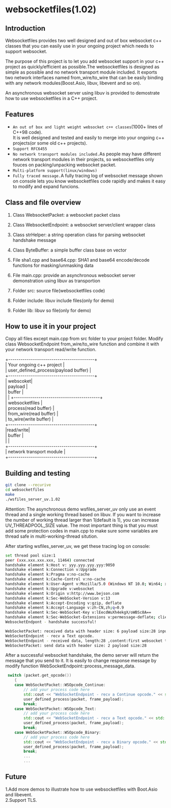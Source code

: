 # websocketfiles(1.02)  

## Introduction  

Websocketfiles provides two well designed and out of box websocket c++ classes that you can easily use in your ongoing project which needs to support websocket.  

The purpose of this project is to let you add websocket support in your c++ project as quickly/efficient as possible.The websocketfiles is designed as simple as possible and no network transport module included. It exports two network interfaces named from_wire/to_wire that can be easily binding with any network modules(Boost.Asio, libuv, libevent and so on).  

An asynchronous websocket server using libuv is provided to demostrate how to use websocketfiles in a C++ project.  

## Features  
  
  * `An out of box and light weight websocket c++ classes`(1000+ lines of C++98 code).  
  It is well designed and tested and easily to merge into your ongoing c++ projects(or some old c++ projects).  
  * `Support RFC6455`  
  * `No network transport modules included.`As people may have different network transport modules in their projects, so    websocketfiles only fouces on packing/unpacking websocket packet.  
  * `Multi-platform support(linux/windows)`  
  * `Fully traced message.`A fully tracing log of websocket message shown on console lets you know websocketfiles code rapidly and makes it easy to modify and expand funcions.  
  
## Class and file overview  
  
  1. Class WebsocketPacket: a websocket packet class  
  2. Class WebsocketEndpoint: a websocket server/client wrapper class  
  3. Class strHelper: a string operation class for parsing websocket handshake message   
  4. Class ByteBuffer: a simple buffer class base on vector  
  5. File sha1.cpp and base64.cpp: SHA1 and base64 encode/decode functions for masking/unmasking data  
  6. File main.cpp: provide an asynchronous websocket server demonstration using libuv as transportion    

  7. Folder src: source file(websocketfiles code)  
  8. Folder include: libuv include files(only for demo)  
  9. Folder lib: libuv so file(only for demo)  
  
## How to use it in your project  
  
Copy all files except main.cpp from src folder to your project folder. Modify class WebsocketEndpoint from_wire/to_wire function and combine it with your network transport read/write function.  
  
+------------------------------------------+  
|      Your ongoing c++ project            |  
|   user_defined_process(payload buffer)   |  
+------------------------------------------+  
              | webscoket|  
              |  payload |   
              |  buffer  |  
              |          |
+------------------------------------------+  
|            websocketfiles                |  
|         process(read buffer)             |  
|         from_wire(read buffer)           |  
|         to_wire(write buffer)            |  
+------------------------------------------+  
                |read/write|  
                |  buffer  |  
                |          |  
+------------------------------------------+  
|         network transport module         |  
+------------------------------------------+  
  
  
  
## Building and testing  
  
```bash
git clone --recurive  
cd websocketfiles  
make  
./wsfiles_server_uv.1.02  
```
  
Attention: The asynchronous demo wsfiles_server_uv only use an event thread and a single working thread based on libuv. If you want to increase the number of working thread larger than 1(default is 1), you can increase UV_THREADPOOL_SIZE value. The most important thing is that you must add some protection codes in main.cpp to make sure some variables are thread safe in multi-working-thread sitution.  
  
After starting wsfiles_server_uv, we get these tracing log on console:  

```bash
set thread pool size:1  
peer (xxx.xxx.xxx.xxx, 11464) connected  
handshake element k:Host v: yyy.yyy.yyy.yyy:9050  
handshake element k:Connection v:Upgrade  
handshake element k:Pragma v:no-cache  
handshake element k:Cache-Control v:no-cache  
handshake element k:User-Agent v:Mozilla/5.0 (Windows NT 10.0; Win64; x64) AppleWebKit/537.36 (KHTML, like Gecko)   Chrome/79.0.3945.130 Safari/537.36  
handshake element k:Upgrade v:websocket  
handshake element k:Origin v:http://www.bejson.com  
handshake element k:Sec-WebSocket-Version v:13  
handshake element k:Accept-Encoding v:gzip, deflate  
handshake element k:Accept-Language v:zh-CN,zh;q=0.9  
handshake element k:Sec-WebSocket-Key v:lEecdWuXh4ekgX/oWBSc8A==  
handshake element k:Sec-WebSocket-Extensions v:permessage-deflate; client_max_window_bits  
WebsocketEndpont - handshake successful!  

WebSocketPacket: received data with header size: 6 payload size:28 input oft size:34  
WebSocketEndpoint - recv a Text opcode.  
WebSocketEndpoint - received data, length:28 ,content:first websocket test message  
WebSocketPacket: send data with header size: 2 payload size:28  
```
  
  
After a successful websocket handshake, the demo server will return the message that you send to it. It is easily to change response message by modify function WebSocketEndpoint::process_message_data.  
  
```cpp
 switch (packet.get_opcode())  
    {  
    case WebSocketPacket::WSOpcode_Continue:  
        // add your process code here  
        std::cout << "WebSocketEndpoint - recv a Continue opcode." << std::endl;  
        user_defined_process(packet, frame_payload);  
        break;  
    case WebSocketPacket::WSOpcode_Text:  
        // add your process code here  
        std::cout << "WebSocketEndpoint - recv a Text opcode." << std::endl;  
        user_defined_process(packet, frame_payload);  
        break;  
    case WebSocketPacket::WSOpcode_Binary:  
        // add your process code here  
        std::cout << "WebSocketEndpoint - recv a Binary opcode." << std::endl;  
        user_defined_process(packet, frame_payload);  
        break;  
        ...  
        ... 
```
  
## Future  

1.Add more demos to illustrate how to use websocketfiles with Boot.Asio and libevent.  
2.Support TLS.   

 
